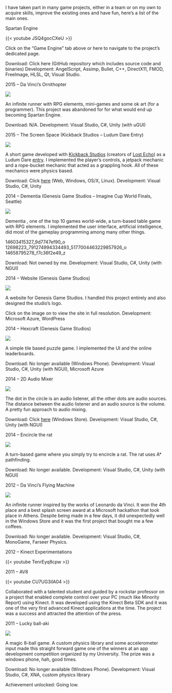 

I have taken part in many game projects, either in a team or on my own to acquire skills, improve the existing ones and have fun, here’s a list of the main ones.

Spartan Engine

{{< youtube JSQ4gocCXeU >}}

Click on the “Game Engine” tab above or here to navigate to the project’s dedicated page.

Download: Click here (GitHub repository which includes source code and binaries)
Development: AngelScript, Assimp, Bullet, C++, DirectX11, FMOD, FreeImage, HLSL, Qt, Visual Studio.

2015 – Da Vinci’s Ornithopter

![](/media/projects_davincisornithopter.jpg)

An infinite runner with RPG elements, mini-games and some ok art (for a programmer). This project was abandoned for for what would end up becoming Spartan Engine.

Download: N/A.
Development: Visual Studio, C#, Unity (with uGUI)

2015 – The Screen Space (Kickback Studios – Ludum Dare Entry)

![](/media/projects_screenspace.jpg)

A short game developed with [Kickback Studios](https://www.kickback-studios.com/) (creators of [Lost Echo](https://apps.apple.com/us/app/lost-echo/id693045097)) as a Ludum Dare [entry](https://kickback.itch.io/the-screen-space).
I implemented the player’s controls, a jetpack mechanic and a rope-bucket mechanic that acted as a grappling hook. All of these mechanics were physics based.

Download: Click [here](https://kickback.itch.io/the-screen-space) (Web, Windows, OS/X, Linux).
Development: Visual Studio, C#, Unity

2014 – Dementia (Genesis Game Studios – Imagine Cup World Finals, Seattle)

![](/media/projects_dementia.jpg)

Dementia , one of the top 10 games world-wide, a turn-based table game with RPG elements. I implemented the user interface, artificial intelligence, did most of the gameplay programming among many other things.

14603415327_9d7747ef90_o 12698223_791274994334493_5177004463229857926_o 14658795278_f7c36f2e49_z

Download: Not owned by me.
Development: Visual Studio, C#, Unity (with NGUI)

2014 – Website (Genesis Game Studios)

![](/media/projects_website.jpg)

A website for Genesis Game Studios. I handled this project entirely and also designed the studio’s logo.

Click on the image on to view the site in full resolution.
Development: Microsoft Azure, WordPress

2014 – Hexcraft (Genesis Game Studios)

![](/media/projects_hexcraft.png)

A simple tile based puzzle game. I implemented the UI and the online leaderboards.

Download: No longer available (Windows Phone).
Development: Visual Studio, C#, Unity (with NGUI), Microsoft Azure

2014 – 2D Audio Mixer

![](/media/projects_2daudiomixer.jpg)

The dot in the circle is an audio listener, all the other dots are audio sources. The distance between the audio listener and an audio source is the volume. A pretty fun approach to audio mixing.

Download: Click [here](https://www.microsoft.com/el-gr/p/2d-audio-mixer/9wzdncrdqmmg?activetab=pivot:overviewtab) (Windows Store).
Development: Visual Studio, C#, Unity (with NGUI)

2014 – Encircle the rat

![](/media/projects_encircletherat.jpg)

A turn-based game where you simply try to encircle a rat. The rat uses A* pathfinding.

Download: No longer available.
Development: Visual Studio, C#, Unity (with NGUI)

2012 – Da Vinci’s Flying Machine

![](/media/projects_davincisflyingmachine.jpg)

An infinite runner inspired by the works of Leonardo da Vinci. It won the 4th place and a best splash screen award at a Microsoft hackathon that took place in Athens.
Despite being made in a few days, it did unexpectedly well in the Windows Store and it was the first project that bought me a few coffees.

Download: No longer available.
Development: Visual Studio, C#, MonoGame, Farseer Physics.

2012 – Kinect Experimentations

{{< youtube TenrEyq8cpw >}}

2011 – AV8

{{< youtube CU7UG3ilA04 >}}

Collaborated with a talented student and guided by a rockstar professor on a project that enabled complete control over your PC (much like Minority Report) using Kinect. It was developed using the Kinect Beta SDK and it was one of the very first advanced Kinect applications at the time. The project was a success and attracted the attention of the press.

2011 – Lucky ball-aki

![](/media/projects_luckyballaki.png)

A magic 8-ball game. A custom physics library and some accelerometer input made this straight forward game one of the winners at an app development competition organized by my University. The prize was a windows phone, hah, good times.

Download: No longer available (Windows Phone).
Development: Visual Studio, C#, XNA, custom physics library

Achievement unlocked: Going low.